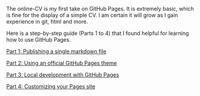 The online-CV is my first take on GitHub Pages. It is extremely basic, which is fine for the display of a simple CV. I am certain it will grow as I gain experience in git, html and more.

Here is a step-by-step guide (Parts 1 to 4) that I found helpful for learning how to use GitHub Pages.

[Part 1: Publishing a single markdown file](https://github.community/t5/Support-Protips/Getting-started-with-GitHub-Pages-Part-1-Publishing-a-single/ba-p/237)

[Part 2: Using an official GitHub Pages theme](https://github.community/t5/Support-Protips/Getting-started-with-GitHub-Pages-Part-2-Using-an-official/ba-p/2030)

[Part 3: Local development with GitHub Pages](https://github.community/t5/Support-Protips/Getting-started-with-GitHub-Pages-Part-3-Local-development-with/ba-p/2292)

[Part 4: Customizing your Pages site](https://github.community/t5/Support-Protips/Getting-started-with-GitHub-Pages-Part-4-Customizing-your-Pages/ba-p/4058)
